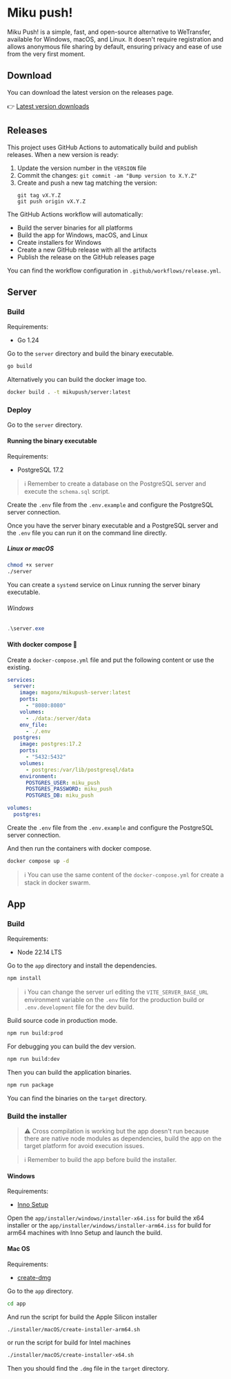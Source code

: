 # Miku push!

Miku Push! is a simple, fast, and open-source alternative to WeTransfer, available for Windows, macOS, and Linux. 
It doesn't require registration and allows anonymous file sharing by default, 
ensuring privacy and ease of use from the very first moment.

## Download

You can download the latest version on the releases page.

👉 [Latest version downloads](https://github.com/magonxesp/mikupush/releases/latest)

## Releases

This project uses GitHub Actions to automatically build and publish releases. When a new version is ready:

1. Update the version number in the `VERSION` file
2. Commit the changes: `git commit -am "Bump version to X.Y.Z"`
3. Create and push a new tag matching the version: 
   ```
   git tag vX.Y.Z
   git push origin vX.Y.Z
   ```

The GitHub Actions workflow will automatically:
- Build the server binaries for all platforms
- Build the app for Windows, macOS, and Linux
- Create installers for Windows
- Create a new GitHub release with all the artifacts
- Publish the release on the GitHub releases page

You can find the workflow configuration in `.github/workflows/release.yml`.

## Server

### Build

Requirements:
* Go 1.24

Go to the `server` directory and build the binary executable.

```sh
go build
```

Alternatively you can build the docker image too.

```sh
docker build . -t mikupush/server:latest
```

### Deploy

Go to the `server` directory.

#### Running the binary executable

Requirements:
* PostgreSQL 17.2

> ℹ️ Remember to create a database on the PostgreSQL server and execute the `schema.sql` script.

Create the `.env` file from the `.env.example` and configure the PostgreSQL server connection.

Once you have the server binary executable and a PostgreSQL server and the `.env` file you can run it on the command line directly.

##### Linux or macOS

```sh
chmod +x server
./server
```

You can create a `systemd` service on Linux running the server binary executable.

###### Windows

```powershell
.\server.exe
```

#### With docker compose 🐳

Create a `docker-compose.yml` file and put the following content or use the existing.

```yml
services:
  server:
    image: magonx/mikupush-server:latest
    ports:
      - "8080:8080"
    volumes:
      - ./data:/server/data
    env_file:
      - ./.env
  postgres:
    image: postgres:17.2
    ports:
      - "5432:5432"
    volumes:
      - postgres:/var/lib/postgresql/data
    environment:
      POSTGRES_USER: miku_push
      POSTGRES_PASSWORD: miku_push
      POSTGRES_DB: miku_push

volumes:
  postgres:
```

Create the `.env` file from the `.env.example` and configure the PostgreSQL server connection.

And then run the containers with docker compose.

```sh
docker compose up -d
```

> ℹ️ You can use the same content of the `docker-compose.yml` for create a stack in docker swarm.

## App

### Build

Requirements:
* Node 22.14 LTS

Go to the `app` directory and install the dependencies.

```sh
npm install
```

> ℹ️ You can change the server url editing the `VITE_SERVER_BASE_URL` environment variable 
> on the `.env` file for the production build or `.env.development` file for the dev build.

Build source code in production mode.

```sh
npm run build:prod
```

For debugging you can build the dev version.

```sh
npm run build:dev
```

Then you can build the application binaries.

```sh
npm run package
```

You can find the binaries on the `target` directory.

### Build the installer

> ⚠ Cross compilation is working but the app doesn't run because there are native node modules
> as dependencies, build the app on the target platform for avoid execution issues.

> ℹ️ Remember to build the app before build the installer.

#### Windows

Requirements:
* [Inno Setup](https://jrsoftware.org/isinfo.php)

Open the `app/installer/windows/installer-x64.iss` for build the x64 installer or the
`app/installer/windows/installer-arm64.iss` for build for arm64 machines with Inno Setup
and launch the build.

#### Mac OS

Requirements:
* [create-dmg](https://github.com/create-dmg/create-dmg)

Go to the `app` directory.

```sh
cd app
```

And run the script for build the Apple Silicon installer

```sh
./installer/macOS/create-installer-arm64.sh
```

or run the script for build for Intel machines

```sh
./installer/macOS/create-installer-x64.sh
```

Then you should find the `.dmg` file in the `target` directory.
